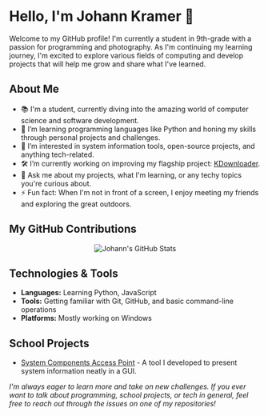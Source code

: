 # Hello, I'm Johann Kramer 👋

Welcome to my GitHub profile! I'm currently a student in 9th-grade with a passion for programming and photography. As I'm continuing my learning journey, I'm excited to explore various fields of computing and develop projects that will help me grow and share what I've learned.

## About Me

- 📚 I'm a student, currently diving into the amazing world of computer science and software development.
- 🌱 I’m learning programming languages like Python and honing my skills through personal projects and challenges.
- 👀 I’m interested in system information tools, open-source projects, and anything tech-related.
- 🛠️ I’m currently working on improving my flagship project: [KDownloader](https://github.com/Johann-FullHD/KDownloader).
- 💬 Ask me about my projects, what I'm learning, or any techy topics you're curious about.
- ⚡ Fun fact: When I'm not in front of a screen, I enjoy meeting my friends and exploring the great outdoors.

## My GitHub Contributions

<p align="center">
    <img src="https://github-readme-stats.vercel.app/api?username=Johann-FullHD&show_icons=true&bg_color=30,e96443,904e95&title_color=fff&text_color=fff" alt="Johann's GitHub Stats" />
</p>

## Technologies & Tools

- **Languages:** Learning Python, JavaScript
- **Tools:** Getting familiar with Git, GitHub, and basic command-line operations
- **Platforms:** Mostly working on Windows

## School Projects

- [System Components Access Point](https://github.com/Johann-FullHD/System-Components-Access-Point) - A tool I developed to present system information neatly in a GUI.

_I'm always eager to learn more and take on new challenges. If you ever want to talk about programming, school projects, or tech in general, feel free to reach out through the issues on one of my repositories!_
